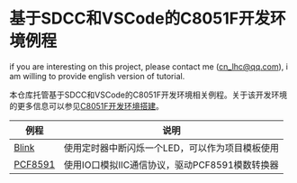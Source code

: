 # 基于SDCC和VSCode的C8051F开发环境例程

if you are interesting on this project, please contact me (cn_lhc@qq.com), i am willing to provide english version of tutorial.

本仓库托管基于SDCC和VSCode的C8051F开发环境相关例程。关于该开发环境的更多信息可以参见[C8051F开发环境搭建](http://www.cnworkshop.xyz/Electronic/C8051F%E5%BC%80%E5%8F%91%E7%8E%AF%E5%A2%83%E6%90%AD%E5%BB%BA/)。

|例程|说明|
|---------------------------------|----------------------------------------------------------------------------------------------------|
|[Blink](./Blink)|使用定时器中断闪烁一个LED，可以作为项目模板使用|
|[PCF8591](./PCF8591)|使用IO口模拟IIC通信协议，驱动PCF8591模数转换器|
